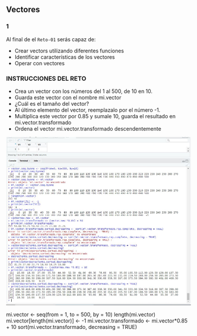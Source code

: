 ## Vectores

### 1

Al final de el `Reto-01` serás capaz de:
- Crear vectors utilizando diferentes funciones
- Identificar características de los vectores
- Operar con vectores

### INSTRUCCIONES DEL RETO

- Crea un vector con los números del 1 al 500, de 10 en 10.
- Guarda este vector con el nombre mi.vector
- ¿Cuál es el tamaño del vector?
- Al último elemento del vector, reemplazalo por el número -1.
- Multiplica este vector por 0.85 y sumale 10, guarda el resultado en mi.vector.transformado
- Ordena el vector mi.vector.transformado descendentemente

![imagenReto_1](screenshots_M2/reto1_R_7marzo.JPG)

mi.vector <- seq(from = 1, to = 500, by = 10)
length(mi.vector)
mi.vector[length(mi.vector)] <- -1
mi.vector.transformado <- mi.vector*0.85 + 10
sort(mi.vector.transformado, decreasing = TRUE)
